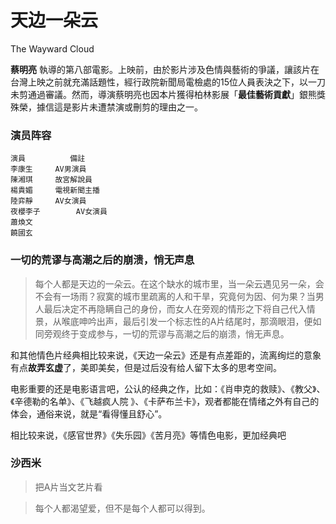 # 天边一朵云


The Wayward Cloud 

**蔡明亮** 執導的第八部電影。上映前，由於影片涉及色情與藝術的爭議，讓該片在台灣上映之前就充滿話題性，經行政院新聞局電檢處的15位人員表決之下，以一刀未剪通過審議。然而，導演蔡明亮也因本片獲得柏林影展「**最佳藝術貢獻**」銀熊獎殊榮，據信這是影片未遭禁演或刪剪的理由之一。

### 演员阵容

	演員			備註
	李康生		AV男演員
	陳湘琪		故宮解說員
	楊貴媚		電視新聞主播
	陸弈靜		AV女演員
	夜櫻李子		AV女演員
	蕭煥文	
	饒國玄	

### 一切的荒谬与高潮之后的崩溃，悄无声息

 >每个人都是天边的一朵云。在这个缺水的城市里，当一朵云遇见另一朵，会不会有一场雨？寂寞的城市里疏离的人和干旱，究竟何为因、何为果？当男人最后决定不再隐瞒自己的身份，而女人在旁观的情形之下将自己代入情景，从喉底呻吟出声，最后引发一个标志性的A片结尾时，那滴眼泪，便如同旁观终于变成参与，一切的荒谬与高潮之后的崩溃，悄无声息。

和其他情色片经典相比较来说，《天边一朵云》还是有点差距的，流离绚烂的意象有点**故弄玄虚**了，美即美矣，但是过后没有给人留下太多的思考空间。

电影重要的还是电影语言吧，公认的经典之作，比如：《肖申克的救赎》、《教父》、《辛德勒的名单》、《飞越疯人院 》、《卡萨布兰卡》，观者都能在情绪之外有自己的体会，通俗来说，就是“看得懂且舒心”。

相比较来说，《感官世界》《失乐园》《苦月亮》等情色电影，更加经典吧



### 沙西米

>把A片当文艺片看

>每个人都渴望爱，但不是每个人都可以得到。
